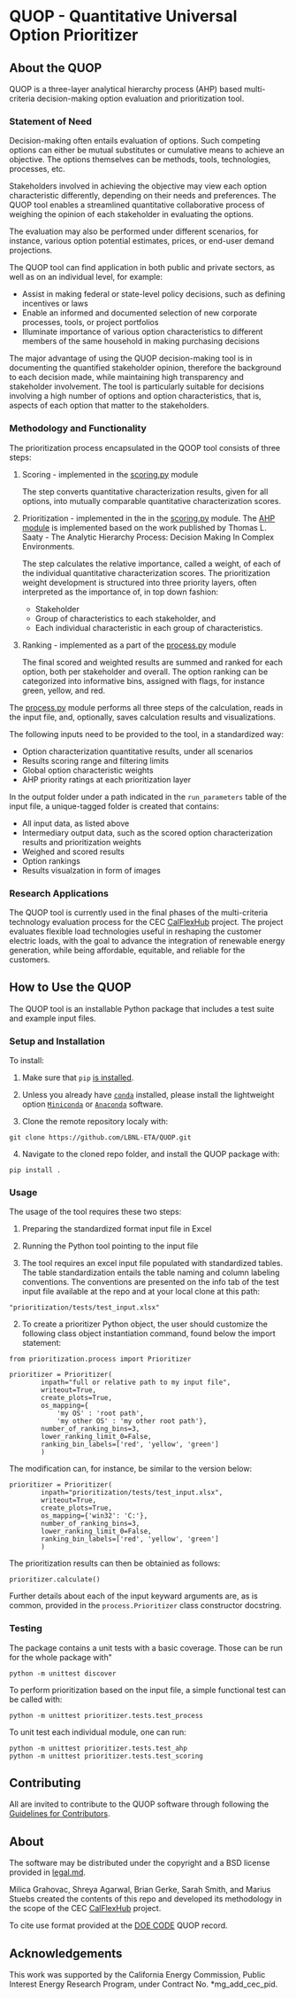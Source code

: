 # QUOP - Quantitative Universal Option Prioritizer

## About the QUOP

QUOP is a three-layer analytical hierarchy process (AHP) based multi-criteria decision-making option evaluation and prioritization tool.


### Statement of Need

Decision-making often entails evaluation of options. Such competing options can either be mutual substitutes or cumulative means to achieve an objective. The options themselves can be methods, tools, technologies, processes, etc.

Stakeholders involved in achieving the objective may view each option characteristic differently, depending on their needs and preferences. The QUOP tool enables a streamlined quantitative collaborative process of weighing the opinion of each stakeholder in evaluating the options.

The evaluation may also be performed under different scenarios, for instance, various option potential estimates, prices, or end-user demand projections.

The QUOP tool can find application in both public and private sectors, as well as on an individual level, for example:

* Assist in making federal or state-level policy decisions, such as defining incentives or laws
* Enable an informed and documented selection of new corporate processes, tools, or project portfolios
* Illuminate importance of various option characteristics to different members of the same household in making purchasing decisions

The major advantage of using the QUOP decision-making tool is in documenting the quantified stakeholder opinion, therefore the background to each decision made, while maintaining high transparency and stakeholder involvement. The tool is particularly suitable for decisions involving a high number of options and option characteristics, that is, aspects of each option that matter to the stakeholders.

### Methodology and Functionality

The prioritization process encapsulated in the QOOP tool consists of three steps:

1. Scoring - implemented in the [scoring.py](prioritization/scoring.py) module

    The step converts quantitative characterization results, given for all options, into mutually comparable quantitative characterization scores.

2. Prioritization - implemented in the in the [scoring.py](prioritization/ahp.py) module. The [AHP module](prioritization/ahp.py) is implemented based on the work published by Thomas L. Saaty - The Analytic Hierarchy Process: Decision Making In Complex Environments.

    The step calculates the relative importance, called a weight, of each of the individual quantitative characterization scores. The prioritization weight development is structured into three priority layers, often interpreted as the importance of, in top down fashion:

    * Stakeholder
    * Group of characteristics to each stakeholder, and 
    * Each individual characteristic in each group of characteristics.

3. Ranking - implemented as a part of the [process.py](prioritization/scoring.py) module

    The final scored and weighted results are summed and
    ranked for each option, both per stakeholder and overall.
    The option ranking can be categorized into informative bins, 
    assigned with flags, for instance green, yellow, and red.

The [process.py](prioritization/scoring.py) module performs all three steps of the calculation, reads in the input file, and, optionally, saves calculation results and visualizations.

The following inputs need to be provided to the tool, in a standardized way:

* Option characterization quantitative results, under all scenarios
* Results scoring range and filtering limits
* Global option characteristic weights
* AHP priority ratings at each prioritization layer

In the output folder under a path indicated in the `run_parameters` table of the input file, a unique-tagged folder is created that contains:

* All input data, as listed above
* Intermediary output data, such as the scored option characterization results and prioritization weights
* Weighed and scored results
* Option rankings
* Results visualzation in form of images


### Research Applications

The QUOP tool is currently used in the final phases of the multi-criteria technology evaluation process for the CEC [CalFlexHub](https://calflexhub.lbl.gov/) project. The project evaluates flexible load technologies useful in reshaping the customer electric loads, with the goal to advance the integration of renewable energy generation, while being affordable, equitable, and reliable for the customers.


## How to Use the QUOP

The QUOP tool is an installable Python package that includes a test suite and example input files.

### Setup and Installation

To install:

1. Make sure that `pip` [is installed](https://pip.pypa.io/en/stable/installing/).

2. Unless you already have [`conda`](https://docs.conda.io/en/latest/) installed, please install the lightweight option [`Miniconda`](https://docs.conda.io/en/latest/miniconda.html) or [`Anaconda`](https://docs.anaconda.com/anaconda/install/) software.

3. Clone the remote repository localy with:
```
git clone https://github.com/LBNL-ETA/QUOP.git
```

4. Navigate to the cloned repo folder, and install the QUOP package with:
```
pip install .
```

### Usage

The usage of the tool requires these two steps:

1. Preparing the standardized format input file in Excel
2. Running the Python tool pointing to the input file

1. The tool requires an excel input file populated with standardized tables. The table
standardization entails the table naming and column labeling conventions. The
conventions are presented on the info tab of the test input file available at the 
repo and at your local clone at this path:

```
"prioritization/tests/test_input.xlsx"
```

2. To create a prioritizer Python object, the user should customize the following 
class object instantiation command, found below the import statement:

```
from prioritization.process import Prioritizer

prioritizer = Prioritizer(
        inpath="full or relative path to my input file",
        writeout=True,
        create_plots=True,
        os_mapping={
            'my OS' : 'root path', 
            'my other OS' : 'my other root path'},
        number_of_ranking_bins=3,
        lower_ranking_limit_0=False,
        ranking_bin_labels=['red', 'yellow', 'green']
        )
```

The modification can, for instance, be similar to the version below:

```
prioritizer = Prioritizer(
        inpath="prioritization/tests/test_input.xlsx",
        writeout=True,
        create_plots=True,
        os_mapping={'win32': 'C:'},
        number_of_ranking_bins=3,
        lower_ranking_limit_0=False,
        ranking_bin_labels=['red', 'yellow', 'green']
        )
```

The prioritization results can then be obtainied as follows:
```
prioritizer.calculate()
```

Further details about each of the input keyward arguments are, as is common, provided in the 
`process.Prioritizer` class constructor docstring.

### Testing

The package contains a unit tests with a basic coverage. Those can be run for the whole package with"
```
python -m unittest discover
```

To perform prioritization based on the input file, a simple functional test can be called with:
```
python -m unittest prioritizer.tests.test_process
```

To unit test each individual module, one can run:
```
python -m unittest prioritizer.tests.test_ahp
python -m unittest prioritizer.tests.test_scoring
```

## Contributing

All are invited to contribute to the QUOP software through following the [Guidelines for Contributors](contributing.md).

## About

The software may be distributed under the copyright and a BSD license provided in [legal.md](legal.md).

Milica Grahovac, Shreya Agarwal, Brian Gerke, Sarah Smith, and Marius Stuebs created the contents of this repo and developed its methodology in the scope of the CEC [CalFlexHub](https://calflexhub.lbl.gov/) project.

To cite use format provided at the [DOE CODE](https://www.osti.gov/doecode/biblio/*mg_add_link) QUOP record.

## Acknowledgements

This work was supported by the California Energy Commission, Public Interest Energy Research Program, under Contract No. *mg_add_cec_pid.
